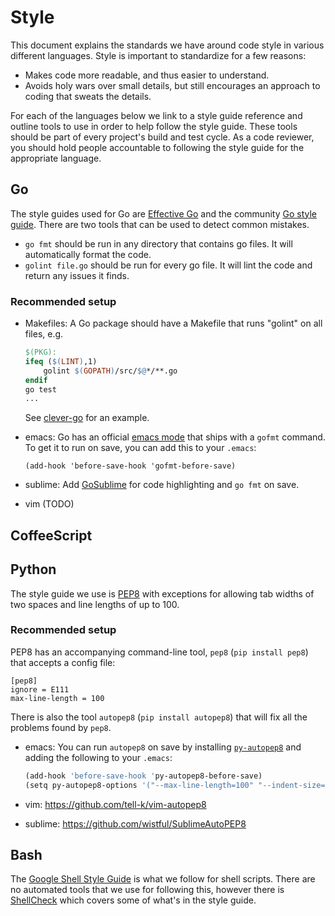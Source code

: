 # Style

This document explains the standards we have around code style in various different languages.
Style is important to standardize for a few reasons:

* Makes code more readable, and thus easier to understand.
* Avoids holy wars over small details, but still encourages an approach to coding that sweats the details.

For each of the languages below we link to a style guide reference and outline tools to use in order to help follow the style guide.
These tools should be part of every project's build and test cycle.
As a code reviewer, you should hold people accountable to following the style guide for the appropriate language.

## Go

The style guides used for Go are [Effective Go](http://golang.org/doc/effective_go.html) and the community [Go style guide](https://code.google.com/p/go-wiki/wiki/CodeReviewComments). There are two tools that can be used to detect common mistakes.

* `go fmt` should be run in any directory that contains go files. It will automatically format the code.
* `golint file.go` should be run for every go file. It will lint the code and return any issues it finds.

### Recommended setup

* Makefiles: A Go package should have a Makefile that runs "golint" on all files, e.g.

    ```Makefile
    $(PKG):
    ifeq ($(LINT),1)
    	golint $(GOPATH)/src/$@*/**.go
    endif
    go test
    ...
    ```
    See [clever-go](https://github.com/Clever/clever-go/blob/master/Makefile) for an example.
* emacs: Go has an official [emacs mode](http://golang.org/misc/emacs/go-mode.el) that ships with a `gofmt` command. To get it to run on save, you can add this to your `.emacs`:

    ```
    (add-hook 'before-save-hook 'gofmt-before-save)
    ```

* sublime: Add [GoSublime](https://github.com/DisposaBoy/GoSublime) for code highlighting and `go fmt` on save.

* vim (TODO)

## CoffeeScript

## Python

The style guide we use is [PEP8](http://legacy.python.org/dev/peps/pep-0008/) with exceptions for allowing tab widths of two spaces and line lengths of up to 100.

### Recommended setup

PEP8 has an accompanying command-line tool, `pep8` (`pip install pep8`) that accepts a config file:

```
[pep8]
ignore = E111
max-line-length = 100
```

There is also the tool `autopep8` (`pip install autopep8`) that will fix all the problems found by `pep8`.

* emacs: You can run `autopep8` on save by installing [`py-autopep8`](https://github.com/paetzke/py-autopep8.el) and adding the following to your `.emacs`:

    ```Makefile
    (add-hook 'before-save-hook 'py-autopep8-before-save)
    (setq py-autopep8-options '("--max-line-length=100" "--indent-size=2"))
    ```

* vim: https://github.com/tell-k/vim-autopep8

* sublime: https://github.com/wistful/SublimeAutoPEP8

## Bash

The [Google Shell Style Guide](https://google-styleguide.googlecode.com/svn/trunk/shell.xml) is what we follow for shell scripts.
There are no automated tools that we use for following this, however there is [ShellCheck](http://www.shellcheck.net/about.html) which covers some of what's in the style guide.